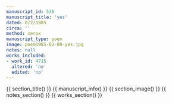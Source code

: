 ```yaml
---
manuscript_id: 536
manuscript_title: 'yes'
dated: 0/2/1985
circa: ''
method: xerox
manuscript_type: poem
image: poem1985-02-00-yes.jpg
notes: null
works_included:
- work_id: 4715
  altered: 'no'
  edited: 'no'
---
```


{{ section_title() }}
{{ manuscript_info() }}
{{ section_image() }}
{{ notes_section() }}
{{ works_section() }}
